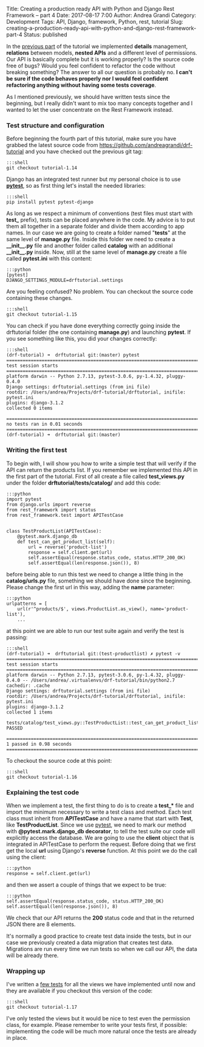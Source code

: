 Title: Creating a production ready API with Python and Django Rest Framework – part 4
Date: 2017-08-17 7:00
Author: Andrea Grandi
Category: Development
Tags: API, Django, framework, Python, rest, tutorial
Slug: creating-a-production-ready-api-with-python-and-django-rest-framework-part-4
Status: published

In the [previous
part]({static}/2017/1-creating-a-production-ready-api-with-python-and-django-rest-framework-part-3.md)
of the tutorial we implemented **details** management, **relations**
between models, **nested APIs** and a different level of permissions.
Our API is basically complete but it is working properly? Is the source
code free of bugs? Would you feel confident to refactor the code without
breaking something? The answer to all our question is probably no. **I
can't be sure if the code behaves properly nor I would feel confident
refactoring anything without having some tests coverage**.

As I mentioned previously, we should have written tests since the
beginning, but I really didn't want to mix too many concepts together
and I wanted to let the user concentrate on the Rest Framework instead.

### Test structure and configuration

Before beginning the fourth part of this tutorial, make sure you have
grabbed the latest source code
from <https://github.com/andreagrandi/drf-tutorial> and you have checked
out the previous git tag:

    :::shell
    git checkout tutorial-1.14

Django has an integrated test runner but my personal choice is to use
[**pytest**](https://doc.pytest.org/en/latest/), so as first thing let's
install the needed libraries:

    :::shell
    pip install pytest pytest-django

As long as we respect a minimum of conventions (test files must start
with **test\_** prefix), tests can be placed anywhere in the code. My
advice is to put them all together in a separate folder and divide them
according to app names. In our case we are going to create a folder
named "**tests**" at the same level of **manage.py** file. Inside this
folder we need to create a **\_\_init\_\_.py** file and another folder
called **catalog** with an additional **\_\_init\_\_.py** inside. Now,
still at the same level of **manage.py** create a file called
**pytest.ini** with this content:

    :::python
    [pytest]
    DJANGO_SETTINGS_MODULE=drftutorial.settings

Are you feeling confused? No problem. You can checkout the source code
containing these changes.

    :::shell
    git checkout tutorial-1.15

You can check if you have done everything correctly going inside the
drftutorial folder (the one containing **manage.py**) and launching
**pytest**. If you see something like this, you did your changes
correctly:

    :::shell
    (drf-tutorial) ➜  drftutorial git:(master) pytest
    ============================================================================================================================= test session starts ==============================================================================================================================
    platform darwin -- Python 2.7.13, pytest-3.0.6, py-1.4.32, pluggy-0.4.0
    Django settings: drftutorial.settings (from ini file)
    rootdir: /Users/andrea/Projects/drf-tutorial/drftutorial, inifile: pytest.ini
    plugins: django-3.1.2
    collected 0 items

    ========================================================================================================================= no tests ran in 0.01 seconds =========================================================================================================================
    (drf-tutorial) ➜  drftutorial git:(master)

### Writing the first test

To begin with, I will show you how to write a simple test that will
verify if the API can return the products list. If you remember we
implemented this API in the first part of the tutorial. First of all
create a file called **test\_views.py** under the folder
**drftutorial/tests/catalog/** and add this code:

    :::python
    import pytest
    from django.urls import reverse
    from rest_framework import status
    from rest_framework.test import APITestCase


    class TestProductList(APITestCase):
        @pytest.mark.django_db
        def test_can_get_product_list(self):
            url = reverse('product-list')
            response = self.client.get(url)
            self.assertEqual(response.status_code, status.HTTP_200_OK)
            self.assertEqual(len(response.json()), 8)

before being able to run this test we need to change a little thing in
the **catalog/urls.py** file, something we should have done since the
beginning. Please change the first url in this way, adding the **name**
parameter:

    :::python
    urlpatterns = [
        url(r'^products/$', views.ProductList.as_view(), name='product-list'),
        ...

at this point we are able to run our test suite again and verify the
test is passing:

    :::shell
    (drf-tutorial) ➜  drftutorial git:(test-productlist) ✗ pytest -v
    ============================================================================================================================= test session starts ==============================================================================================================================
    platform darwin -- Python 2.7.13, pytest-3.0.6, py-1.4.32, pluggy-0.4.0 -- /Users/andrea/.virtualenvs/drf-tutorial/bin/python2.7
    cachedir: .cache
    Django settings: drftutorial.settings (from ini file)
    rootdir: /Users/andrea/Projects/drf-tutorial/drftutorial, inifile: pytest.ini
    plugins: django-3.1.2
    collected 1 items

    tests/catalog/test_views.py::TestProductList::test_can_get_product_list PASSED

    =========================================================================================================================== 1 passed in 0.98 seconds ===========================================================================================================================

To checkout the source code at this point:

    :::shell
    git checkout tutorial-1.16

### Explaining the test code

When we implement a test, the first thing to do is to create a
**test\_\*** file and import the minimum necessary to write a test class
and method. Each test class must inherit from **APITestCase** and have a
name that start with **Test**, like **TestProductList**. Since we use
[pytest](https://doc.pytest.org/en/latest/), we need to mark our method
with **@pytest.mark.django\_db decorator**, to tell the test suite our
code will explicitly access the database. We are going to use the **client** object
that is integrated in APITestCase to perform the request. Before doing that we
first get the local **url** using Django's **reverse** function. At this point
we do the call using the client:

    :::python
    response = self.client.get(url)

and then we assert a couple of things that we expect to be true:

    :::python
    self.assertEqual(response.status_code, status.HTTP_200_OK)
    self.assertEqual(len(response.json()), 8)

We check that our API returns the **200** status code and that in the returned
JSON there are 8 elements.

It's normally a good practice to create test data inside the tests, but in our case
we previously created a data migration that creates test data. Migrations are
run every time we run tests so when we call our API, the data will be already there.

### Wrapping up

I've written a [few tests](https://github.com/andreagrandi/drf-tutorial/blob/master/drftutorial/tests/catalog/test_views.py) 
for all the views we have implemented until now and they are available
if you checkout this version of the code:

    :::shell
    git checkout tutorial-1.17

I've only tested the views but it would be nice to test even the permission class, for example.
Please remember to write your tests first, if possible: implementing the code will be much more natural
once the tests are already in place.
